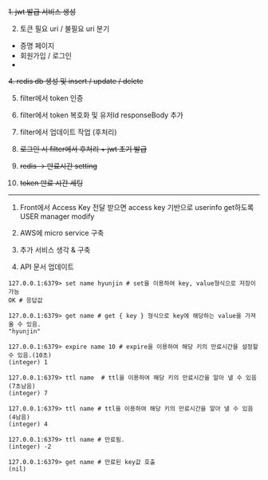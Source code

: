 ~~1. jwt 발급 서비스 생성~~

2. 토큰 필요 uri / 불필요 uri 분기 
- 증명 페이지
- 회원가입 / 로그인 
- 

~~4. redis db 생성 및 insert / update / delete~~ 


5. filter에서 token 인증

6. filter에서 token 복호화 및 유저Id responseBody 추가 

7. filter에서 업데이트 작업 (후처리)

8. ~~로그인 시 filter에서 후처리 + jwt 초기 발급~~

9. ~~redis -> 만료시간 setting~~

10. ~~token 만료 시간 세팅~~



---
1. Front에서 Access Key 전달 받으면 access key 기반으로 userinfo get하도록 USER manager modify

2. AWS에 micro service 구축 

3. 추가 서비스 생각 & 구축 

4. API 문서 업데이트 

```
127.0.0.1:6379> set name hyunjin # set을 이용하여 key, value형식으로 저장이 가능
OK # 응답값

127.0.0.1:6379> get name # get { key } 형식으로 key에 해당하는 value을 가져 올 수 있음.
"hyunjin"

127.0.0.1:6379> expire name 10 # expire을 이용하여 해당 키의 만료시간을 설정할 수 있음.(10초)
(integer) 1 

127.0.0.1:6379> ttl name  # ttl을 이용하여 해당 키의 만료시간을 알아 낼 수 있음(7초남음)
(integer) 7 

127.0.0.1:6379> ttl name # ttl을 이용하여 해당 키의 만료시간을 알아 낼 수 있음(4남음)
(integer) 4 

127.0.0.1:6379> ttl name # 만료됨.
(integer) -2 

127.0.0.1:6379> get name # 만료된 key값 호출 
(nil) 

```
